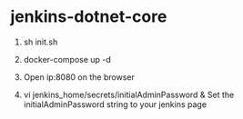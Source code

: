 # jenkins-dotnet-core

1. sh init.sh

2. docker-compose up -d

3. Open ip:8080 on the browser 

4. vi jenkins_home/secrets/initialAdminPassword & Set the initialAdminPassword string to your jenkins page
